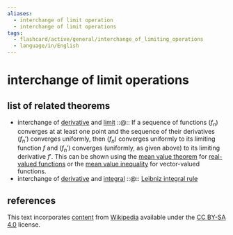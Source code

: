 ```yaml
---
aliases:
  - interchange of limit operation
  - interchange of limit operations
tags:
  - flashcard/active/general/interchange_of_limiting_operations
  - language/in/English
---
```


# interchange of limit operations

## list of related theorems

- interchange of [derivative](derivative.md) and [limit](limit%20of%20a%20function.md) ::@:: If a sequence of functions $(f_n)$ converges at at least one point and the sequence of their derivatives $(f_n')$ converges uniformly, then $(f_n)$ converges uniformly to its limiting function $f$ and $(f_n')$ converges (uniformly, as given above) to its limiting derivative $f'$. This can be shown using the [mean value theorem](mean%20value%20theorem.md) for [real-valued functions](real-valued%20function.md) or the [mean value inequality](mean%20value%20theorem.md#mean%20value%20theorem%20for%20vector-valued%20functions) for vector-valued functions. <!--SR:!2025-01-19,117,250!2025-02-22,168,310-->
- interchange of [derivative](derivative.md) and [integral](integral.md) ::@:: [Leibniz integral rule](Leibniz%20integral%20rule.md) <!--SR:!2025-05-15,235,330!2025-04-07,205,330-->

## references

This text incorporates [content](https://en.wikipedia.org/wiki/interchange_of_limiting_operations) from [Wikipedia](Wikipedia.md) available under the [CC BY-SA 4.0](https://creativecommons.org/licenses/by-sa/4.0/) license.

